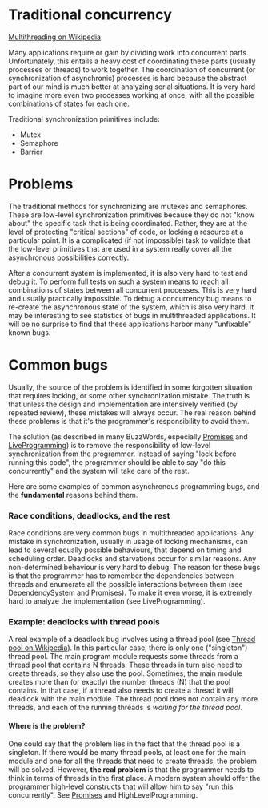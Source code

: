 # Traditional concurrency #
[Multithreading on Wikipedia](http://en.wikipedia.org/wiki/Multithreading)

Many applications require or gain by dividing work into concurrent parts. Unfortunately, this entails a heavy cost of coordinating these parts (usually processes or threads) to work together. The coordination of concurrent (or synchronization of asynchronic) processes is hard because the abstract part of our mind is much better at analyzing serial situations. It is very hard to imagine more even two processes working at once, with all the possible combinations of states for each one.

Traditional synchronization primitives include:
  * Mutex
  * Semaphore
  * Barrier


# Problems #
The traditional methods for synchronizing are mutexes and semaphores. These are low-level synchronization primitives because they do not "know about" the specific task that is being coordinated. Rather, they are at the level of protecting "critical sections" of code, or locking a resource at a particular point. It is a complicated (if not impossible) task to validate that the low-level primitives that are used in a system really cover all the asynchronous possibilities correctly.

After a concurrent system is implemented, it is also very hard to test and debug it. To perform full tests on such a system means to reach all combinations of states between all concurrent processes. This is very hard and usually practically impossible. To debug a concurrency bug means to re-create the asynchronous state of the system, which is also very hard. It may be interesting to see statistics of bugs in multithreaded applications. It will be no surprise to find that these applications harbor many "unfixable" known bugs.

# Common bugs #
Usually, the source of the problem is identified in some forgotten situation that requires locking, or some other synchronization mistake. The truth is that unless the design and implementation are intensively verified (by repeated review), these mistakes will always occur. The real reason behind these problems is that it's the programmer's responsibility to avoid them.

The solution (as described in many BuzzWords, especially [Promises](Promises.md) and [LiveProgramming](LiveProgramming.md)) is to remove the responsibility of low-level synchronization from the programmer. Instead of saying "lock before running this code", the programmer should be able to say "do this concurrently" and the system will take care of the rest.

Here are some examples of common asynchronous programming bugs, and the **fundamental** reasons behind them.

### Race conditions, deadlocks, and the rest ###
Race conditions are very common bugs in multithreaded applications. Any mistake in synchronization, usually in usage of locking mechanisms, can lead to several equally possible behaviours, that depend on timing and scheduling order. Deadlocks and starvations occur for similar reasons. Any non-determined behaviour is very hard to debug. The reason for these bugs is that the programmer has to remember the dependencies between threads and enumerate all the possible interactions between them (see DependencySystem and [Promises](Promises.md)). To make it even worse, it is extremely hard to analyze the implementation (see LiveProgramming).

### Example: deadlocks with thread pools ###
A real example of a deadlock bug involves using a thread pool (see [Thread pool on Wikipedia](http://en.wikipedia.org/wiki/Thread_pool)). In this particular case, there is only one ("singleton") thread pool. The main program module requests some threads from a thread pool that contains N threads. These threads in turn also need to create threads, so they also use the pool. Sometimes, the main module creates more than (or exactly) the number threads (N) that the pool contains. In that case, if a thread also needs to create a thread it will deadlock with the main module. The thread pool does not contain any more threads, and each of the running threads is _waiting for the thread pool_.

#### Where is the problem? ####
One could say that the problem lies in the fact that the thread pool is a singleton. If there would be many thread pools, at least one for the main module and one for all the threads that need to create threads, the problem will be solved. However, **the real problem** is that the programmer needs to think in terms of threads in the first place. A modern system should offer the programmer high-level constructs that will allow him to say "run this concurrently". See [Promises](Promises.md) and HighLevelProgramming.
